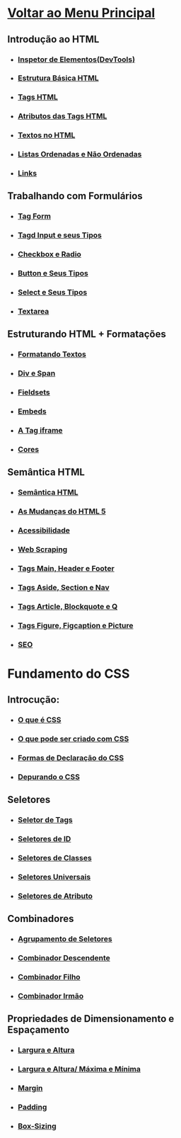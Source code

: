 # [Voltar ao Menu Principal](../README.md)

## Introdução ao HTML

- ### [Inspetor de Elementos(DevTools)](Introducao-HTML/devtools.md)

- ### [Estrutura Básica HTML](Introducao-HTML/estrutura-basica.md)

- ### [Tags HTML](Introducao-HTML/tags-HTML.md)

- ### [Atributos das Tags HTML](Introducao-HTML/atributos-tags.md)

- ### [Textos no HTML](Introducao-HTML/textos.md)

- ### [Listas Ordenadas e Não Ordenadas](Introducao-HTML/listas.md)

- ### [Links](Introducao-HTML/links.md)

## Trabalhando com Formulários

- ### [Tag Form](Formularios/tags-form.md)

- ### [Tagd Input e seus Tipos](Formularios/input.md)

- ### [Checkbox e Radio](Formularios/checkbox-radio.md)

- ### [Button e Seus Tipos](Formularios/button.md)

- ### [Select e Seus Tipos](Formularios/select.md)

- ### [Textarea](Formularios/textarea.md)

## Estruturando HTML + Formatações 

- ### [Formatando Textos](Estrururando-HTML/formatando-textos.md)

- ### [Div e Span](Estrururando-HTML/div-span.md)

- ### [Fieldsets](Estrururando-HTML/fieldsets.md)

- ### [Embeds](Estrururando-HTML/embeds.md)

- ### [A Tag iframe](Estrururando-HTML/iframe.md)

- ### [Cores](Estrururando-HTML/cores.md)

## Semântica HTML

- ### [Semântica HTML](Semantica-HTML/semantica-HTML.md)

- ### [As Mudanças do HTML 5](Semantica-HTML/mudancas-HTML5.md)

- ### [Acessibilidade](Semantica-HTML/acessibilidade.md)

- ### [Web Scraping](Semantica-HTML/web-scraping.md)

- ### [Tags Main, Header e Footer](Semantica-HTML/tags-main-header-footer.md)

- ### [Tags Aside, Section e Nav](Semantica-HTML/aside-section-nav.md)

- ### [Tags Article, Blockquote e Q](Semantica-HTML/article-blockquote-Q.md)

- ### [Tags Figure, Figcaption e Picture](Semantica-HTML/figure-figcaption-picturem.md)

- ### [SEO](Semantica-HTML/SEO.md)

# Fundamento do CSS

## Introcução:

- ### [O que é CSS](Fundamentos-CSS/definicao-CSS.md)

- ### [O que pode ser criado com CSS](Fundamentos-CSS/como-funciona.md)

- ### [Formas de Declaração do CSS](Fundamentos-CSS/formas-declaracao.md)

- ### [Depurando o CSS](Fundamentos-CSS/depuracao-CSS.md)

## Seletores

- ### [Seletor de Tags](Fundamentos-CSS/Seletores/seletor-tag.md)

- ### [Seletores de ID](Fundamentos-CSS/Seletores/seletores-id.md)

- ### [Seletores de Classes](Fundamentos-CSS/Seletores/seletores-classes.md)

- ### [Seletores Universais](Fundamentos-CSS/Seletores/seletores-universais.md)

- ### [Seletores de Atributo](Fundamentos-CSS/Seletores/seletores-atributo.md)

## Combinadores

- ### [Agrupamento de Seletores](Fundamentos-CSS/Combinadores/agrupamento-seletores.md)

- ### [Combinador Descendente](Fundamentos-CSS/Combinadores/combinador-descendente.md)


- ### [Combinador Filho](Fundamentos-CSS/Combinadores/combinador-filho.md)

- ### [Combinador Irmão](Fundamentos-CSS/Combinadores/combinador-irmao.md)

## Propriedades de Dimensionamento e Espaçamento

- ### [Largura e Altura](Fundamentos-CSS/Dimensionamento-Espacamento/largura-altura.md)

- ### [Largura e Altura/ Máxima e Mínima](Fundamentos-CSS/Dimensionamento-Espacamento/largura-altura_max_min.md)

- ### [Margin](Fundamentos-CSS/Dimensionamento-Espacamento/margin.md)

- ### [Padding](Fundamentos-CSS/Dimensionamento-Espacamento/padding.md)

- ### [Box-Sizing](Fundamentos-CSS/Dimensionamento-Espacamento/box-sizing.md)